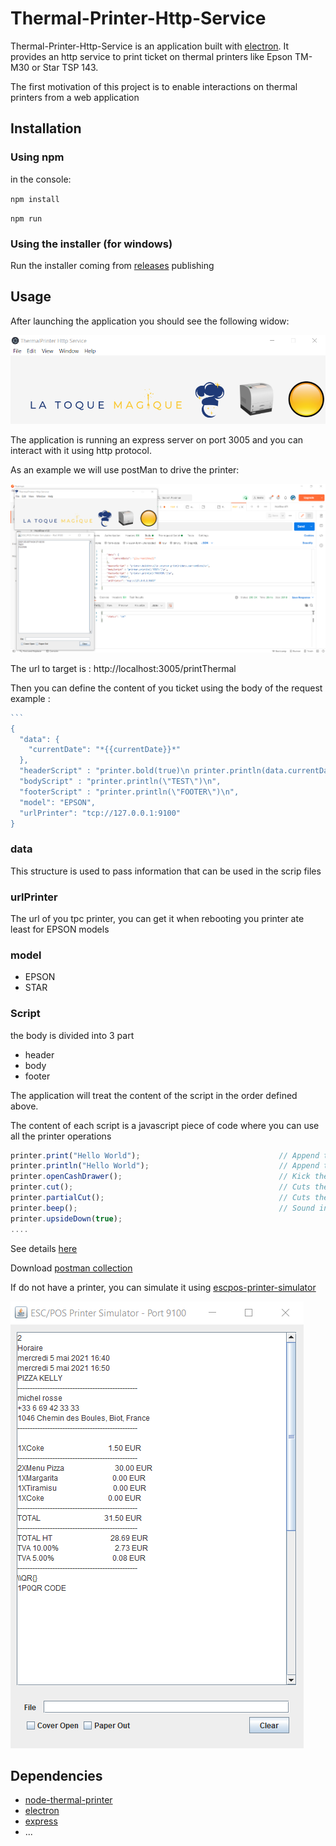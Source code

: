 # Thermal-Printer-Http-Service

Thermal-Printer-Http-Service is an application built with [electron](https://www.electronjs.org/). It provides an http service to print ticket on thermal printers like  Epson TM-M30 or Star TSP 143.

The first motivation of this project is to enable interactions on thermal printers from a web application  

## Installation

### Using npm

in the console:

`npm install`

`npm run`

### Using the installer (for windows)

Run the installer coming from [releases](https://github.com/igolus/ThermalPrinter-Http-Service/releases/tag/release1) publishing

## Usage

After launching the application you should see the following widow:

![](https://raw.githubusercontent.com/igolus/ThermalPrinter-Http-Service/main/docImages/applicationWindow.png?token=AFS2ZKASMMPZPEN7UKXO32TATUOEK)

The application is running an express server on port 3005 and you can interact with it using http protocol.

As an example we will use postMan to drive the printer:

![](https://raw.githubusercontent.com/igolus/ThermalPrinter-Http-Service/main/docImages/postMan.png)



The url to target is : http://localhost:3005/printThermal 

Then you can define the content of you ticket using the body of the request example :

~~~javascript
```
{
  "data": {
    "currentDate": "*{{currentDate}}*"
  },
  "headerScript" : "printer.bold(true)\n printer.println(data.currentDate)\n",
  "bodyScript" : "printer.println(\"TEST\")\n",
  "footerScript" : "printer.println(\"FOOTER\")\n",
  "model": "EPSON",
  "urlPrinter": "tcp://127.0.0.1:9100"
}
~~~



### data

This structure is used to pass information that can be used in the scrip files

### urlPrinter

The url of you tpc printer, you can get it when rebooting you printer ate least for EPSON models

### model

- EPSON
- STAR

### Script

the body is divided into 3 part 

- header
- body
- footer

The application will treat the content of the script in the order defined above.

The content of each script is a javascript piece of code where you can use all the printer operations

```javascript
printer.print("Hello World");                               // Append text
printer.println("Hello World");                             // Append text with new line
printer.openCashDrawer();                                   // Kick the cash drawer
printer.cut();                                              // Cuts the paper (if printer only supports one mode use this)
printer.partialCut();                                       // Cuts the paper leaving a small bridge in middle (if printer supports multiple cut modes)
printer.beep();                                             // Sound internal beeper/buzzer (if available)
printer.upsideDown(true);  
....
```





See details [here](https://www.npmjs.com/package/node-thermal-printer)

Download [postman collection](https://raw.githubusercontent.com/igolus/ThermalPrinter-Http-Service/main/docImages/PrinterThermal.postman_collection.json)

If do not have a printer, you can simulate it using [escpos-printer-simulator](https://github.com/dacduong/escpos-printer-simulator)

![](https://raw.githubusercontent.com/igolus/ThermalPrinter-Http-Service/release1/docImages/emulator.png?token=AFS2ZKGY5YAOPSWFX2D5BBDATURSE)



## Dependencies

- [node-thermal-printer](https://www.npmjs.com/package/node-thermal-printer)
- [electron](https://www.electronjs.org/)
- [express](https://expressjs.com/fr/)
- ...

